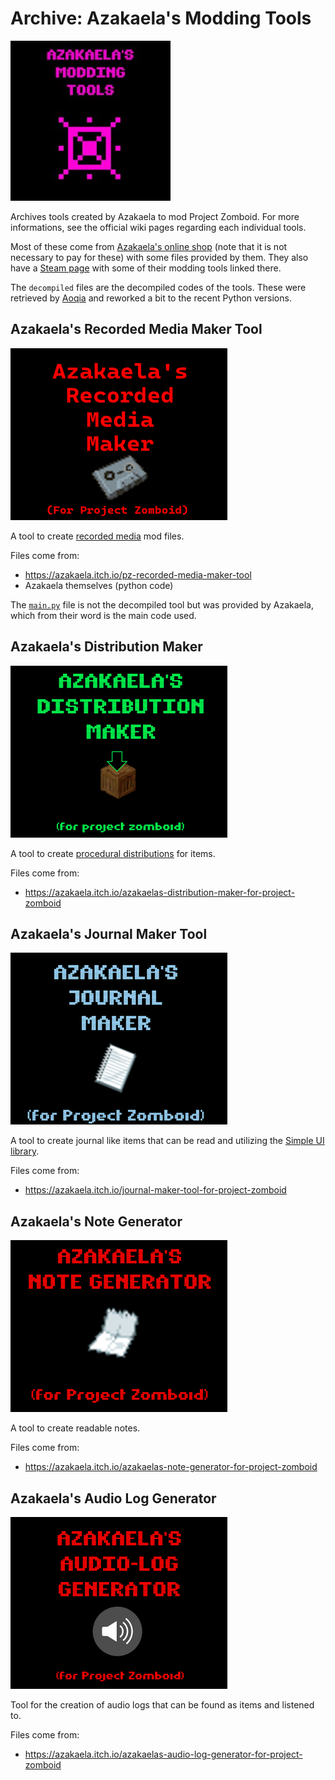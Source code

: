 # Archive: Azakaela's Modding Tools
![Modding Tools preview](Azakaela%27s%20Modding%20Tools%20-%20preview.jpeg)

Archives tools created by Azakaela to mod Project Zomboid. For more informations, see the official wiki pages regarding each individual tools.

Most of these come from [Azakaela's online shop](https://itch.io/c/3559397/project-zomboid-tools) (note that it is not necessary to pay for these) with some files provided by them. They also have a [Steam page](https://steamcommunity.com/sharedfiles/filedetails/?id=2998120058) with some of their modding tools linked there.

The `decompiled` files are the decompiled codes of the tools. These were retrieved by [Aoqia](https://steamcommunity.com/id/aoqia/) and reworked a bit to the recent Python versions.

## Azakaela's Recorded Media Maker Tool
![Logo of the recorded media maker tool](Azakaela's%20Recorded%20Media%20Maker%20Tool/Azakaela's%20Recorded%20Media%20Maker%20Tool%20-%20preview.png)

A tool to create [recorded media](https://pzwiki.net/wiki/Media) mod files.

Files come from:
- https://azakaela.itch.io/pz-recorded-media-maker-tool
- Azakaela themselves (python code)

The [`main.py`](Azakaela's%20Recorded%20Media%20Maker%20Tool/source_main.py) file is not the decompiled tool but was provided by Azakaela, which from their word is the main code used.

## Azakaela's Distribution Maker
![Logo of the distribution maker tool](Azakaela%27s%20Distribution%20Maker/Azakaela%27s%20Distribution%20Maker%20-%20preview.png)

A tool to create [procedural distributions](https://pzwiki.net/wiki/Procedural_distributions) for items.

Files come from:
- https://azakaela.itch.io/azakaelas-distribution-maker-for-project-zomboid

## Azakaela's Journal Maker Tool
![Logo of the journal maker tool](Azakaela%27s%20Journal%20Maker%20Tool/Azakaela%27s%20Journal%20Maker%20Tool%20-%20preview.png)

A tool to create journal like items that can be read and utilizing the [Simple UI library](https://steamcommunity.com/sharedfiles/filedetails/?id=2760035814).

Files come from:
- https://azakaela.itch.io/journal-maker-tool-for-project-zomboid

## Azakaela's Note Generator
![Logo of the note generator](Azakaela%27s%20Note%20Generator/Azakaela%27s%20Note%20Generator%20-%20preview.png)

A tool to create readable notes.

Files come from:
- https://azakaela.itch.io/azakaelas-note-generator-for-project-zomboid

## Azakaela's Audio Log Generator
![Logo of the audio log generator](Azakaela%27s%20Audio%20Log%20Generator/Azakaela%27s%20Audio%20Log%20Generator%20-%20preview.png)

Tool for the creation of audio logs that can be found as items and listened to.

Files come from:
- https://azakaela.itch.io/azakaelas-audio-log-generator-for-project-zomboid
